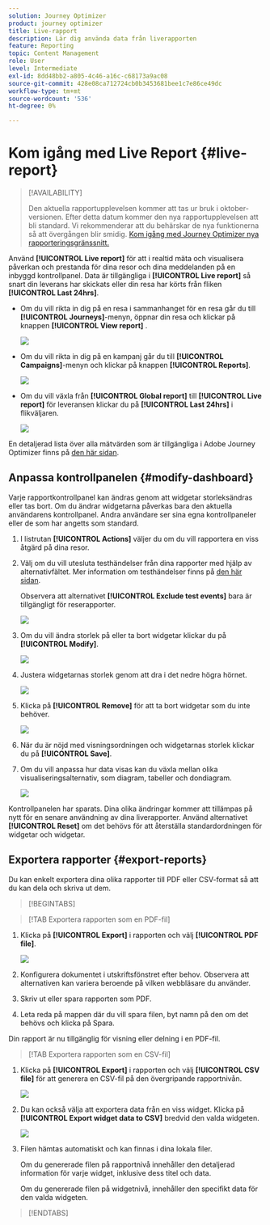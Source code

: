 ```yaml
---
solution: Journey Optimizer
product: journey optimizer
title: Live-rapport
description: Lär dig använda data från liverapporten
feature: Reporting
topic: Content Management
role: User
level: Intermediate
exl-id: 8dd48bb2-a805-4c46-a16c-c68173a9ac08
source-git-commit: 428e08ca712724cb0b3453681bee1c7e86ce49dc
workflow-type: tm+mt
source-wordcount: '536'
ht-degree: 0%

---
```


# Kom igång med Live Report {#live-report}

>[!AVAILABILITY]
>
>Den aktuella rapportupplevelsen kommer att tas ur bruk i oktober-versionen. Efter detta datum kommer den nya rapportupplevelsen att bli standard. Vi rekommenderar att du behärskar de nya funktionerna så att övergången blir smidig. [Kom igång med Journey Optimizer nya rapporteringsgränssnitt.](report-gs-cja.md)

Använd **[!UICONTROL Live report]** för att i realtid mäta och visualisera påverkan och prestanda för dina resor och dina meddelanden på en inbyggd kontrollpanel.
Data är tillgängliga i **[!UICONTROL Live report]** så snart din leverans har skickats eller din resa har körts från fliken **[!UICONTROL Last 24hrs]**.

* Om du vill rikta in dig på en resa i sammanhanget för en resa går du till **[!UICONTROL Journeys]**-menyn, öppnar din resa och klickar på knappen **[!UICONTROL View report]** .

  ![](assets/report_journey.png)

* Om du vill rikta in dig på en kampanj går du till **[!UICONTROL Campaigns]**-menyn och klickar på knappen **[!UICONTROL Reports]**.

  ![](assets/report_campaign.png)

* Om du vill växla från **[!UICONTROL Global report]** till **[!UICONTROL Live report]** för leveransen klickar du på **[!UICONTROL Last 24hrs]** i flikväljaren.

  ![](assets/report_3.png)

En detaljerad lista över alla mätvärden som är tillgängliga i Adobe Journey Optimizer finns på [den här sidan](#list-of-components-live).

## Anpassa kontrollpanelen {#modify-dashboard}

Varje rapportkontrollpanel kan ändras genom att widgetar storleksändras eller tas bort. Om du ändrar widgetarna påverkas bara den aktuella användarens kontrollpanel. Andra användare ser sina egna kontrollpaneler eller de som har angetts som standard.

1. I listrutan **[!UICONTROL Actions]** väljer du om du vill rapportera en viss åtgärd på dina resor.

1. Välj om du vill utesluta testhändelser från dina rapporter med hjälp av alternativfältet. Mer information om testhändelser finns på [den här sidan](../building-journeys/testing-the-journey.md).

   Observera att alternativet **[!UICONTROL Exclude test events]** bara är tillgängligt för reserapporter.

   ![](assets/report_modify_6.png)

1. Om du vill ändra storlek på eller ta bort widgetar klickar du på **[!UICONTROL Modify]**.

   ![](assets/report_modify_7.png)

1. Justera widgetarnas storlek genom att dra i det nedre högra hörnet.

   ![](assets/report_modify_8.png)

1. Klicka på **[!UICONTROL Remove]** för att ta bort widgetar som du inte behöver.

   ![](assets/report_modify_9.png)

1. När du är nöjd med visningsordningen och widgetarnas storlek klickar du på **[!UICONTROL Save]**.

1. Om du vill anpassa hur data visas kan du växla mellan olika visualiseringsalternativ, som diagram, tabeller och dondiagram.

   ![](assets/report_modify_11.png)

Kontrollpanelen har sparats. Dina olika ändringar kommer att tillämpas på nytt för en senare användning av dina liverapporter. Använd alternativet **[!UICONTROL Reset]** om det behövs för att återställa standardordningen för widgetar och widgetar.

## Exportera rapporter {#export-reports}

Du kan enkelt exportera dina olika rapporter till PDF eller CSV-format så att du kan dela och skriva ut dem.

>[!BEGINTABS]

>[!TAB Exportera rapporten som en PDF-fil]

1. Klicka på **[!UICONTROL Export]** i rapporten och välj **[!UICONTROL PDF file]**.

   ![](assets/export_6.png)

1. Konfigurera dokumentet i utskriftsfönstret efter behov. Observera att alternativen kan variera beroende på vilken webbläsare du använder.

1. Skriv ut eller spara rapporten som PDF.

1. Leta reda på mappen där du vill spara filen, byt namn på den om det behövs och klicka på Spara.

Din rapport är nu tillgänglig för visning eller delning i en PDF-fil.

>[!TAB Exportera rapporten som en CSV-fil]

1. Klicka på **[!UICONTROL Export]** i rapporten och välj **[!UICONTROL CSV file]** för att generera en CSV-fil på den övergripande rapportnivån.

   ![](assets/export_4.png)

1. Du kan också välja att exportera data från en viss widget. Klicka på **[!UICONTROL Export widget data to CSV]** bredvid den valda widgeten.

   ![](assets/export_5.png)

1. Filen hämtas automatiskt och kan finnas i dina lokala filer.

   Om du genererade filen på rapportnivå innehåller den detaljerad information för varje widget, inklusive dess titel och data.

   Om du genererade filen på widgetnivå, innehåller den specifikt data för den valda widgeten.

>[!ENDTABS]

